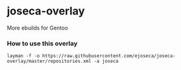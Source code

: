# joseca-overlay
More ebuilds for Gentoo

### How to use this overlay
`layman -f -o https://raw.githubusercontent.com/ejoseca/joseca-overlay/master/repositories.xml -a joseca`
